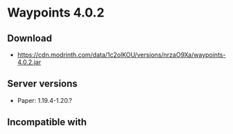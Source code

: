 # Waypoints 4.0.2

## Download
- https://cdn.modrinth.com/data/1c2olKOU/versions/nrzaO9Xa/waypoints-4.0.2.jar

## Server versions
- Paper: 1.19.4-1.20.?

## Incompatible with